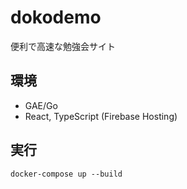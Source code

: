 # dokodemo

便利で高速な勉強会サイト

## 環境

- GAE/Go
- React, TypeScript (Firebase Hosting)

## 実行

```
docker-compose up --build
```